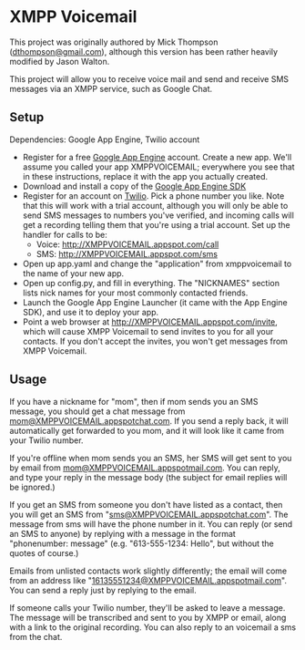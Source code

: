 XMPP Voicemail
==============

This project was originally authored by Mick Thompson (dthompson@gmail.com),
although this version has been rather heavily modified by Jason Walton.

This project will allow you to receive voice mail and send and receive SMS
messages via an XMPP service, such as Google Chat.

Setup
-----

Dependencies: Google App Engine, Twilio account

 - Register for a free [Google App Engine](https://developers.google.com/appengine/)
   account.  Create a new app.  We'll assume you called your app XMPPVOICEMAIL;
   everywhere you see that in these instructions, replace it with the app you
   actually created.
 - Download and install a copy of the [Google App Engine SDK](https://developers.google.com/appengine/downloads)
 - Register for an account on [Twilio](https://www.twilio.com/).  Pick a phone
   number you like.  Note that this will work with a trial account, although
   you will only be able to send SMS messages to numbers you've verified, and
   incoming calls will get a recording telling them that you're using a trial
   account.  Set up the handler for calls to be:
   - Voice: http://XMPPVOICEMAIL.appspot.com/call
   - SMS: http://XMPPVOICEMAIL.appspot.com/sms
 - Open up app.yaml and change the "application" from xmppvoicemail to the name
   of your new app.
 - Open up config.py, and fill in everything.  The "NICKNAMES" section lists
   nick names for your most commonly contacted friends.
 - Launch the Google App Engine Launcher (it came with the App Engine SDK),
   and use it to deploy your app.
 - Point a web browser at http://XMPPVOICEMAIL.appspot.com/invite, which will
   cause XMPP Voicemail to send invites to you for all your contacts.  If you
   don't accept the invites, you won't get messages from XMPP Voicemail.

Usage
-----

If you have a nickname for "mom", then if mom sends you an SMS message, you should get a chat message from mom@XMPPVOICEMAIL.appspotchat.com.  If you send a reply back, it will automatically get forwarded to you mom, and it will look like it came from your Twilio number.

If you're offline when mom sends you an SMS, her SMS will get sent to you by email from mom@XMPPVOICEMAIL.appspotmail.com.  You can reply, and type your reply in the message body (the subject for email replies will be ignored.)

If you get an SMS from someone you don't have listed as a contact, then you will get an SMS from "sms@XMPPVOICEMAIL.appspotchat.com".  The message from sms will have the phone number in it.  You can reply (or send an SMS to anyone) by replying with a message in the format "phonenumber: message" (e.g. "613-555-1234: Hello", but without the quotes of course.)

Emails from unlisted contacts work slightly differently; the email will come from an address like "16135551234@XMPPVOICEMAIL.appspotmail.com".  You can send a reply just by replying to the email.

If someone calls your Twilio number, they'll be asked to leave a message.  The message will be transcribed and sent to you by XMPP or email, along with a link to the original recording.  You can also reply to an voicemail a sms from the chat.

